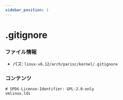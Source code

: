 ```yaml
---
sidebar_position: 1
---
```

# .gitignore

### ファイル情報

- パス: `linux-v6.12/arch/parisc/kernel/.gitignore`

### コンテンツ

```gitignore
# SPDX-License-Identifier: GPL-2.0-only
vmlinux.lds

```
